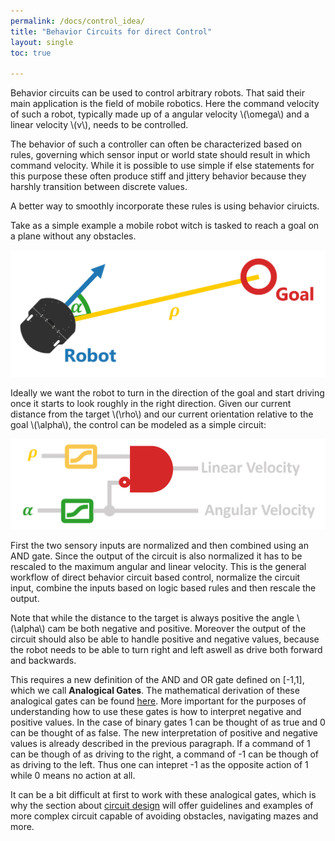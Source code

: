 ```yaml
---
permalink: /docs/control_idea/
title: "Behavior Circuits for direct Control"
layout: single
toc: true

---
```


Behavior circuits can be used to control arbitrary robots.
That said their main application is the field of mobile robotics.
Here the command velocity of such a robot, typically made up of a angular velocity \\(\omega\\) and a linear velocity \\(v\\), needs to be controlled.

The behavior of such a controller can often be characterized based on rules, governing which sensor input or world state should result in which command velocity.
While it is possible to use simple if else statements for this purpose these often produce stiff and jittery behavior because they harshly transition between discrete values.

A better way to smoothly incorporate these rules is using behavior ciruicts.

Take as a simple example a mobile robot witch is tasked to reach a goal on a plane without any obstacles.

![robot_on_plane](https://raw.githubusercontent.com/behavior-circuits/website/master/images/robot_on_plane.png)

Ideally we want the robot to turn in the direction of the goal and start driving once it starts to look roughly in the right direction.
Given our current distance from the target \\(\rho\\) and our current orientation relative to the goal \\(\alpha\\), the control can be modeled as a simple circuit:

![homing_circuit](https://raw.githubusercontent.com/behavior-circuits/website/master/images/homing_circuit.png)

First the two sensory inputs are normalized and then combined using an AND gate.
Since the output of the circuit is also normalized it has to be rescaled to the maximum angular and linear velocity.
This is the general workflow of direct behavior circuit based control, normalize the circuit input, combine the inputs based on logic based rules and then rescale the output.

Note that while the distance to the target is always positive the angle \\(\alpha\\) cam be both negative and positive.
Moreover the output of the circuit should also be able to handle positive and negative values, because the robot needs to be able to turn right and left aswell as drive both forward and backwards.


This requires a new definition of the AND and OR gate defined on [-1,1], which we call **Analogical Gates**.
The mathematical derivation of these analogical gates can be found [here](derivation.md).
More important for the purposes of understanding how to use these gates is how to interpret negative and positive values.
In the case of binary gates 1 can be thought of as true and 0 can be thought of as false.
The new interpretation of positive and negative values is already described in the previous paragraph.
If a command of 1 can be though of as driving to the right, a command of -1 can be though of as driving to the left.
Thus one can intepret -1 as the opposite action of 1 while 0 means no action at all.

It can be a bit difficult at first to work with these analogical gates, which is why the section about [circuit design](control_design.md) will offer guidelines and examples of more complex circuit capable of avoiding obstacles, navigating mazes and more.

